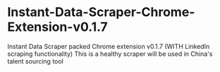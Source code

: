# Instant-Data-Scraper-Chrome-Extension-v0.1.7
Instant Data Scraper packed Chrome extension v0.1.7 (WITH LinkedIn scraping functionality)
This is a healthy scraper will be used in China's talent sourcing tool
